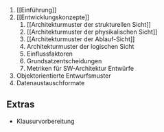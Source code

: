 1. [[Einführung]]
2. [[Entwicklungskonzepte]]
	1. [[Architekturmuster der strukturellen Sicht]]
	2. [[Architekturmuster der physikalischen Sicht]]
	3. [[Architekturmuster der Ablauf-Sicht]]
	4. Architekturmuster der logischen Sicht
	5. Einflussfaktoren
	6. Grundsatzentscheidungen
	7. Metriken für SW-Architektur Entwürfe
3. Objektorientierte Entwurfsmuster
4. Datenaustauschformate

## Extras
- Klausurvorbereitung
